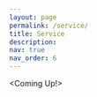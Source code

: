 ```yaml
---
layout: page
permalink: /service/
title: Service
description: 
nav: true
nav_order: 6
---
```

<Coming Up!>
